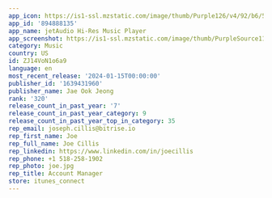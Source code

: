 ```yaml
---
app_icon: https://is1-ssl.mzstatic.com/image/thumb/Purple126/v4/92/b6/5e/92b65ebd-b8ec-ec0d-72ba-c07a15f9cfdd/AppIcon-0-0-1x_U007emarketing-0-6-0-0-85-220.png/1024x1024bb.png
app_id: '894888135'
app_name: jetAudio Hi-Res Music Player
app_screenshot: https://is1-ssl.mzstatic.com/image/thumb/PurpleSource112/v4/b2/e5/f7/b2e5f7d4-2312-c6e0-8458-3d5faa316805/70aa7703-9aca-4b25-bac0-617452d7b615_Simulator_Screen_Shot_-_iPhone_11_Pro_Max_-_2022-08-25_at_12.43.41.png/1242x2688bb.png
category: Music
country: US
id: ZJ14VoN1o6a9
language: en
most_recent_release: '2024-01-15T00:00:00'
publisher_id: '1639431960'
publisher_name: Jae Ook Jeong
rank: '320'
release_count_in_past_year: '7'
release_count_in_past_year_category: 9
release_count_in_past_year_top_in_category: 35
rep_email: joseph.cillis@bitrise.io
rep_first_name: Joe
rep_full_name: Joe Cillis
rep_linkedin: https://www.linkedin.com/in/joecillis
rep_phone: +1 518-258-1902
rep_photo: joe.jpg
rep_title: Account Manager
store: itunes_connect
---
```

